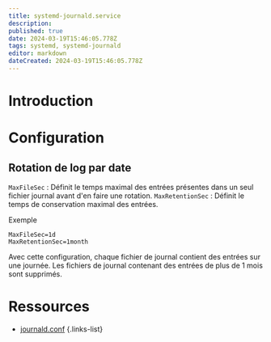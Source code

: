 ```yaml
---
title: systemd-journald.service
description: 
published: true
date: 2024-03-19T15:46:05.778Z
tags: systemd, systemd-journald
editor: markdown
dateCreated: 2024-03-19T15:46:05.778Z
---
```


# Introduction

# Configuration
## Rotation de log par date
`MaxFileSec` : Définit le temps maximal des entrées présentes dans un seul fichier journal avant d'en faire une rotation.
`MaxRetentionSec` : Définit le temps de conservation maximal des entrées.

Exemple 
```
MaxFileSec=1d
MaxRetentionSec=1month
```
Avec cette configuration, chaque fichier de journal contient des entrées sur une journée. Les fichiers de journal contenant des entrées de plus de 1 mois sont supprimés. 

# Ressources
- [journald.conf](https://www.freedesktop.org/software/systemd/man/latest/journald.conf.html)
{.links-list}
